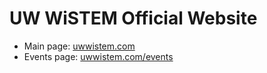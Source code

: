 # UW WiSTEM Official Website

- Main page: [uwwistem.com](https://uwwistem.com)
- Events page: [uwwistem.com/events](https://uwwistem.com/events)
